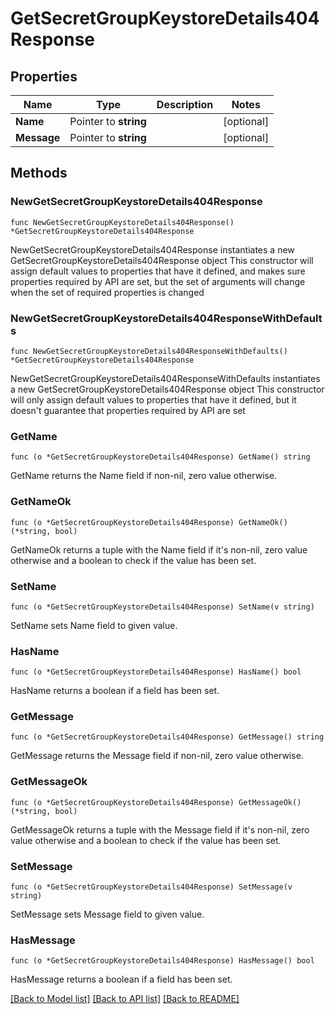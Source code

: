 # GetSecretGroupKeystoreDetails404Response

## Properties

Name | Type | Description | Notes
------------ | ------------- | ------------- | -------------
**Name** | Pointer to **string** |  | [optional] 
**Message** | Pointer to **string** |  | [optional] 

## Methods

### NewGetSecretGroupKeystoreDetails404Response

`func NewGetSecretGroupKeystoreDetails404Response() *GetSecretGroupKeystoreDetails404Response`

NewGetSecretGroupKeystoreDetails404Response instantiates a new GetSecretGroupKeystoreDetails404Response object
This constructor will assign default values to properties that have it defined,
and makes sure properties required by API are set, but the set of arguments
will change when the set of required properties is changed

### NewGetSecretGroupKeystoreDetails404ResponseWithDefaults

`func NewGetSecretGroupKeystoreDetails404ResponseWithDefaults() *GetSecretGroupKeystoreDetails404Response`

NewGetSecretGroupKeystoreDetails404ResponseWithDefaults instantiates a new GetSecretGroupKeystoreDetails404Response object
This constructor will only assign default values to properties that have it defined,
but it doesn't guarantee that properties required by API are set

### GetName

`func (o *GetSecretGroupKeystoreDetails404Response) GetName() string`

GetName returns the Name field if non-nil, zero value otherwise.

### GetNameOk

`func (o *GetSecretGroupKeystoreDetails404Response) GetNameOk() (*string, bool)`

GetNameOk returns a tuple with the Name field if it's non-nil, zero value otherwise
and a boolean to check if the value has been set.

### SetName

`func (o *GetSecretGroupKeystoreDetails404Response) SetName(v string)`

SetName sets Name field to given value.

### HasName

`func (o *GetSecretGroupKeystoreDetails404Response) HasName() bool`

HasName returns a boolean if a field has been set.

### GetMessage

`func (o *GetSecretGroupKeystoreDetails404Response) GetMessage() string`

GetMessage returns the Message field if non-nil, zero value otherwise.

### GetMessageOk

`func (o *GetSecretGroupKeystoreDetails404Response) GetMessageOk() (*string, bool)`

GetMessageOk returns a tuple with the Message field if it's non-nil, zero value otherwise
and a boolean to check if the value has been set.

### SetMessage

`func (o *GetSecretGroupKeystoreDetails404Response) SetMessage(v string)`

SetMessage sets Message field to given value.

### HasMessage

`func (o *GetSecretGroupKeystoreDetails404Response) HasMessage() bool`

HasMessage returns a boolean if a field has been set.


[[Back to Model list]](../README.md#documentation-for-models) [[Back to API list]](../README.md#documentation-for-api-endpoints) [[Back to README]](../README.md)


